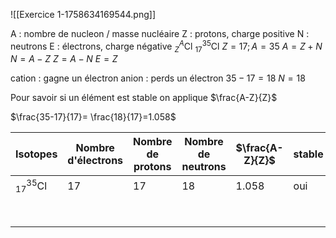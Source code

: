 ![[Exercice 1-1758634169544.png]]

A : nombre de nucleon / masse nucléaire 
Z : protons, charge positive 
N : neutrons 
E : électrons, charge négative 
$^{A}_{Z}\mathrm{Cl}$
$^{35}_{17}\mathrm{Cl}$
$Z=17; A=35$
$A=Z+N$
$N=A-Z$
$Z= A-N$
$E = Z$

cation : gagne un électron 
anion : perds un électron 
$35-17= 18$
$N=18$

Pour savoir si un élément est stable on applique $\frac{A-Z}{Z}$

$\frac{35-17}{17}= \frac{18}{17}=1.058$


| Isotopes                | Nombre d'électrons | Nombre de protons | Nombre de neutrons | $\frac{A-Z}{Z}$<br> | stable |
| ----------------------- | ------------------ | ----------------- | ------------------ | ------------------- | ------ |
| $^{35}_{17}\mathrm{Cl}$ | 17                 | 17                | 18                 | $1.058$             | oui    |
|                         |                    |                   |                    |                     |        |
|                         |                    |                   |                    |                     |        |
|                         |                    |                   |                    |                     |        |
|                         |                    |                   |                    |                     |        |
|                         |                    |                   |                    |                     |        |
|                         |                    |                   |                    |                     |        |
|                         |                    |                   |                    |                     |        |
|                         |                    |                   |                    |                     |        |
